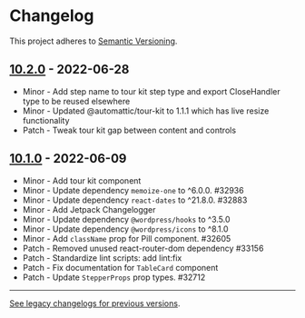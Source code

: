 # Changelog 

This project adheres to [Semantic Versioning](https://semver.org/spec/v2.0.0.html).

## [10.2.0](https://www.npmjs.com/package/@woocommerce/packages/js/components/v/10.2.0) - 2022-06-28 

-   Minor - Add step name to tour kit step type and export CloseHandler type to be reused elsewhere
-   Minor - Updated @automattic/tour-kit to 1.1.1 which has live resize functionality
-   Patch - Tweak tour kit gap between content and controls

## [10.1.0](https://www.npmjs.com/package/@woocommerce/packages/js/components/v/10.1.0) - 2022-06-09 

-   Minor - Add tour kit component
-   Minor - Update dependency `memoize-one` to ^6.0.0. #32936
-   Minor - Update dependency `react-dates` to ^21.8.0. #32883
-   Minor - Add Jetpack Changelogger
-   Minor - Update dependency `@wordpress/hooks` to ^3.5.0
-   Minor - Update dependency `@wordpress/icons` to ^8.1.0
-   Minor - Add `className` prop for Pill component. #32605
-   Patch - Removed unused react-router-dom dependency #33156
-   Patch - Standardize lint scripts: add lint:fix
-   Patch - Fix documentation for `TableCard` component
-   Patch - Update `StepperProps` prop types. #32712

---

[See legacy changelogs for previous versions](https://github.com/woocommerce/woocommerce-admin/blob/main/packages/components/CHANGELOG.md).
